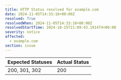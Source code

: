 ```yaml
---
title: HTTP Status resolved for example.com
date: 2024-11-05T14:33:18+00:00Z
resolved: True
resolvedWhen: 2024-11-05T14:33:18+00:00Z
resolvedStartTime: 2024-10-25T21:09:43.191474+00:00
severity: notice
affected:
  - example.com
section: issue
---
```


| Expected Statuses | Actual Status  |
|-------------------|----------------|
| 200, 301, 302 | 200 |
